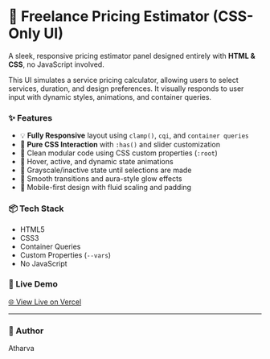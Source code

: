 # 💼 Freelance Pricing Estimator (CSS-Only UI)

A sleek, responsive pricing estimator panel designed entirely with **HTML & CSS**, no JavaScript involved.

This UI simulates a service pricing calculator, allowing users to select services, duration, and design preferences. It visually responds to user input with dynamic styles, animations, and container queries.

### ✨ Features

- 💡 **Fully Responsive** layout using `clamp()`, `cqi`, and `container queries`
- 🧠 **Pure CSS Interaction** with `:has()` and slider customization
- 🧩 Clean modular code using CSS custom properties (`:root`)
- 🎨 Hover, active, and dynamic state animations
- 🧼 Grayscale/inactive state until selections are made
- 🌈 Smooth transitions and aura-style glow effects
- 📱 Mobile-first design with fluid scaling and padding

### 📦 Tech Stack

- HTML5
- CSS3
- Container Queries
- Custom Properties (`--vars`)
- No JavaScript

### 📸 Live Demo

[🌐 View Live on Vercel](https://pricing-calculator-zeta.vercel.app)

---

### 👤 Author

Atharva  


